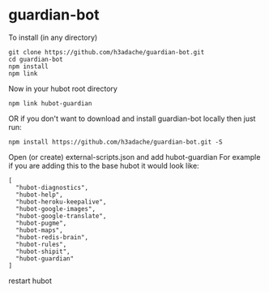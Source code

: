 # guardian-bot

To install (in any directory)
```
git clone https://github.com/h3adache/guardian-bot.git
cd guardian-bot
npm install
npm link
```

Now in your hubot root directory
```
npm link hubot-guardian
```

OR if you don't want to download and install guardian-bot locally then just run:
```
npm install https://github.com/h3adache/guardian-bot.git -S
```

Open (or create) external-scripts.json and add hubot-guardian
For example if you are adding this to the base hubot it would look like:
```
[
  "hubot-diagnostics",
  "hubot-help",
  "hubot-heroku-keepalive",
  "hubot-google-images",
  "hubot-google-translate",
  "hubot-pugme",
  "hubot-maps",
  "hubot-redis-brain",
  "hubot-rules",
  "hubot-shipit",
  "hubot-guardian"
]
```

restart hubot
